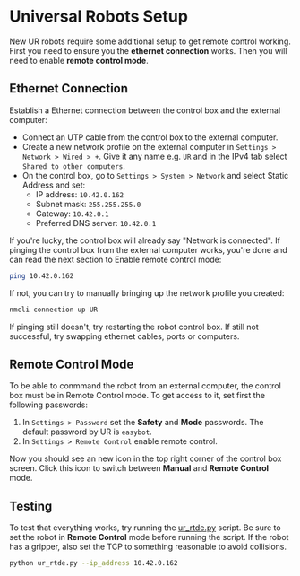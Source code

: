 # Universal Robots Setup

New UR robots require some additional setup to get remote control working.
First you need to ensure you the **ethernet connection** works.
Then you will need to enable **remote control mode**.

## Ethernet Connection
Establish a Ethernet connection between the control box and the external computer:
* Connect an UTP cable from the control box to the external computer.
* Create a new network profile on the external computer in `Settings > Network > Wired > +`. Give it any name e.g. `UR` and in the IPv4 tab select `Shared to other computers`.
* On the control box, go to `Settings > System > Network` and select Static Address and set:
    * IP address: `10.42.0.162`
    * Subnet mask: `255.255.255.0`
    * Gateway: `10.42.0.1`
    * Preferred DNS server: `10.42.0.1`

If you're lucky, the control box will already say "Network is connected".
If pinging the control box from the external computer works, you're done and can read the next section to Enable remote control mode:
```bash
ping 10.42.0.162
```
If not, you can try to manually bringing up the network profile you created:
```bash
nmcli connection up UR
```
If pinging still doesn't, try restarting the robot control box.
If still not successful, try swapping ethernet cables, ports or computers.


## Remote Control Mode
To be able to conmmand the robot from an external computer, the control box must be in Remote Control mode.
To get access to it, set first the following passwords:

1. In `Settings > Password` set the **Safety** and **Mode** passwords. The default password by UR is `easybot`.
2. In `Settings > Remote Control` enable remote control.

Now you should see an new icon in the top right corner of the control box screen.
Click this icon to switch between **Manual** and **Remote Control** mode.

## Testing
To test that everything works, try running the [ur_rtde.py](ur_rdte.py) script.
Be sure to set the robot in **Remote Control** mode before running the script.
If the robot has a gripper, also set the TCP to something reasonable to avoid collisions.
```bash
python ur_rtde.py --ip_address 10.42.0.162
```